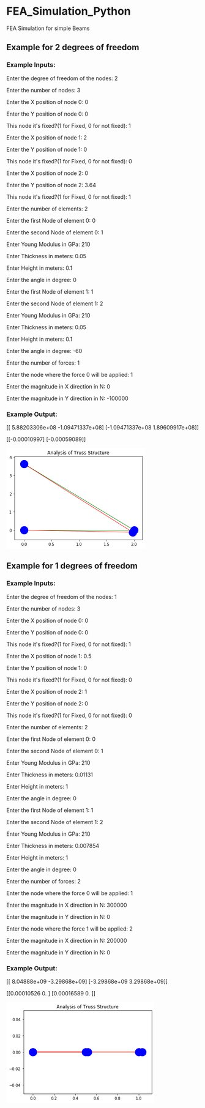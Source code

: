 # FEA_Simulation_Python
FEA Simulation for simple Beams 

## Example for 2 degrees of freedom

### Example Inputs:

Enter the degree of freedom of the nodes: 2

Enter the number of nodes: 3

Enter the X position of node 0: 0

Enter the Y position of node 0: 0

This node it's fixed?(1 for Fixed, 0 for not fixed): 1

Enter the X position of node 1: 2

Enter the Y position of node 1: 0

This node it's fixed?(1 for Fixed, 0 for not fixed): 0

Enter the X position of node 2: 0

Enter the Y position of node 2: 3.64

This node it's fixed?(1 for Fixed, 0 for not fixed): 1

Enter the number of elements: 2

Enter the first Node of element 0: 0

Enter the second Node of element 0: 1

Enter Young Modulus in GPa: 210

Enter Thickness in meters: 0.05

Enter Height in meters: 0.1

Enter the angle in degree: 0

Enter the first Node of element 1: 1

Enter the second Node of element 1: 2

Enter Young Modulus in GPa: 210

Enter Thickness in meters: 0.05

Enter Height in meters: 0.1

Enter the angle in degree: -60

Enter the number of forces: 1

Enter the node where the force 0 will be applied: 1

Enter the magnitude in X direction in N: 0

Enter the magnitude in Y direction in N: -100000

### Example Output:

[[ 5.88203306e+08 -1.09471337e+08]
 [-1.09471337e+08  1.89609917e+08]]
 
[[-0.00010997]
 [-0.00059089]] 

![Output result](https://github.com/carineallen/FEA_Simulation_Python/blob/master/FEA_Simulation_python2.png)

## Example for 1 degrees of freedom

### Example Inputs:

Enter the degree of freedom of the nodes: 1

Enter the number of nodes: 3

Enter the X position of node 0: 0

Enter the Y position of node 0: 0

This node it's fixed?(1 for Fixed, 0 for not fixed): 1

Enter the X position of node 1: 0.5

Enter the Y position of node 1: 0

This node it's fixed?(1 for Fixed, 0 for not fixed): 0

Enter the X position of node 2: 1

Enter the Y position of node 2: 0

This node it's fixed?(1 for Fixed, 0 for not fixed): 0

Enter the number of elements: 2

Enter the first Node of element 0: 0

Enter the second Node of element 0: 1

Enter Young Modulus in GPa: 210

Enter Thickness in meters: 0.01131

Enter Height in meters: 1

Enter the angle in degree: 0

Enter the first Node of element 1: 1

Enter the second Node of element 1: 2

Enter Young Modulus in GPa: 210

Enter Thickness in meters: 0.007854

Enter Height in meters: 1

Enter the angle in degree: 0

Enter the number of forces: 2

Enter the node where the force 0 will be applied: 1

Enter the magnitude in X direction in N: 300000

Enter the magnitude in Y direction in N: 0

Enter the node where the force 1 will be applied: 2

Enter the magnitude in X direction in N: 200000

Enter the magnitude in Y direction in N: 0

### Example Output:

[[ 8.04888e+09 -3.29868e+09]
 [-3.29868e+09  3.29868e+09]]

[[0.00010526 0.        ]
 [0.00016589 0.        ]]
 
![Output result](https://github.com/carineallen/FEA_Simulation_Python/blob/master/FEA_Simulation_python10.2.1.png)
